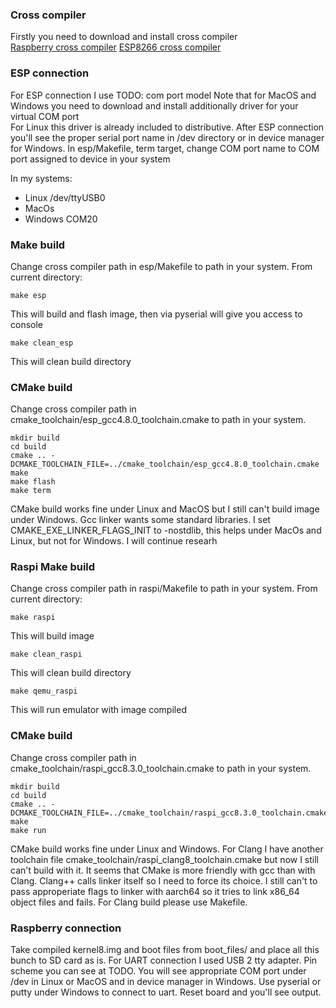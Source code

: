 ### Cross compiler

Firstly you need to download and install cross compiler  
[Raspberry cross compiler](docs/raspberrypi3_cross_compiler.md)
[ESP8266 cross compiler](docs/esp8266_cross_compiler.md) 

### ESP connection
For ESP connection I use TODO: com port model
Note that for MacOS and Windows you need to download and install additionally driver for your virtual COM port    
For Linux this driver is already included to distributive.
After ESP connection you'll see the proper serial port name in /dev directory or in device manager for Windows. 
In esp/Makefile, term target, change COM port name to COM port assigned to device in your system

In my systems:
- Linux /dev/ttyUSB0  
- MacOs  
- Windows COM20  

### Make build
Change cross compiler path in esp/Makefile to path in your system. 
From current directory:
 
```
make esp
```

This will build and flash image, then via pyserial will give you access to console  

```
make clean_esp
```

This will clean build directory

### CMake build
Change cross compiler path in cmake_toolchain/esp_gcc4.8.0_toolchain.cmake to path in your system. 
```
mkdir build
cd build
cmake .. -DCMAKE_TOOLCHAIN_FILE=../cmake_toolchain/esp_gcc4.8.0_toolchain.cmake
make
make flash
make term
```

CMake build works fine under Linux and MacOS but I still can't build image under Windows. Gcc linker wants some standard libraries. I set CMAKE_EXE_LINKER_FLAGS_INIT to -nostdlib, this helps under MacOs and Linux, but not for Windows. I will continue researh 

### Raspi Make build
Change cross compiler path in raspi/Makefile to path in your system. 
From current directory:
 
```
make raspi
```

This will build image

```
make clean_raspi
```

This will clean build directory

```
make qemu_raspi
```
This will run emulator with image compiled

### CMake build
Change cross compiler path in cmake_toolchain/raspi_gcc8.3.0_toolchain.cmake to path in your system. 
```
mkdir build
cd build
cmake .. -DCMAKE_TOOLCHAIN_FILE=../cmake_toolchain/raspi_gcc8.3.0_toolchain.cmake
make
make run
```

CMake build works fine under Linux and Windows. For Clang I have another toolchain file cmake_toolchain/raspi_clang8_toolchain.cmake but now I still can't build with it. It seems that CMake is more friendly with gcc than with Clang. Clang++ calls linker itself so I need to force its choice. I still can't to pass approperiate flags to linker with aarch64 so it tries to link x86_64 object files and fails.
For Clang build please use Makefile.

### Raspberry connection
Take compiled kernel8.img and boot files from boot_files/ and place all this bunch to SD card as is.
For UART connection I used USB 2 tty adapter. Pin scheme you can see at TODO. 
You will see appropriate COM port under /dev in Linux or MacOS and in device manager in Windows.
Use pyserial or putty under Windows to connect to uart.
Reset board and you'll see output. 
